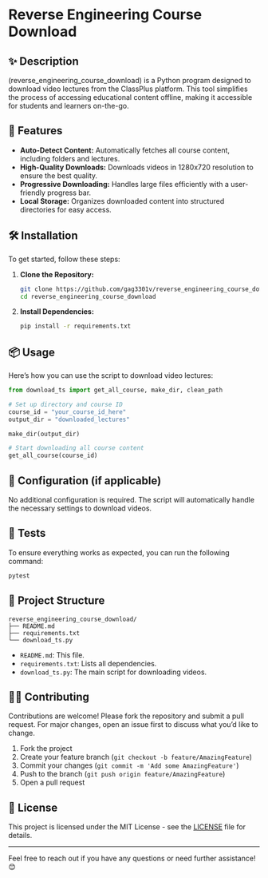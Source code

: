 # Reverse Engineering Course Download

## ✨ Description

(reverse_engineering_course_download) is a Python program designed to download video lectures from the ClassPlus platform. This tool simplifies the process of accessing educational content offline, making it accessible for students and learners on-the-go.

## 🚀 Features

- **Auto-Detect Content:** Automatically fetches all course content, including folders and lectures.
- **High-Quality Downloads:** Downloads videos in 1280x720 resolution to ensure the best quality.
- **Progressive Downloading:** Handles large files efficiently with a user-friendly progress bar.
- **Local Storage:** Organizes downloaded content into structured directories for easy access.

## 🛠️ Installation

To get started, follow these steps:

1. **Clone the Repository:**
   ```sh
   git clone https://github.com/gag3301v/reverse_engineering_course_download.git
   cd reverse_engineering_course_download
   ```

2. **Install Dependencies:**
   ```sh
   pip install -r requirements.txt
   ```

## 📦 Usage

Here’s how you can use the script to download video lectures:

```python
from download_ts import get_all_course, make_dir, clean_path

# Set up directory and course ID
course_id = "your_course_id_here"
output_dir = "downloaded_lectures"

make_dir(output_dir)

# Start downloading all course content
get_all_course(course_id)
```

## 🔧 Configuration (if applicable)

No additional configuration is required. The script will automatically handle the necessary settings to download videos.

## 🧪 Tests

To ensure everything works as expected, you can run the following command:

```sh
pytest
```

## 📁 Project Structure

```
reverse_engineering_course_download/
├── README.md
├── requirements.txt
└── download_ts.py
```

- `README.md`: This file.
- `requirements.txt`: Lists all dependencies.
- `download_ts.py`: The main script for downloading videos.

## 👩‍💻 Contributing

Contributions are welcome! Please fork the repository and submit a pull request. For major changes, open an issue first to discuss what you’d like to change.

1. Fork the project
2. Create your feature branch (`git checkout -b feature/AmazingFeature`)
3. Commit your changes (`git commit -m 'Add some AmazingFeature'`)
4. Push to the branch (`git push origin feature/AmazingFeature`)
5. Open a pull request

## 📄 License

This project is licensed under the MIT License - see the [LICENSE](LICENSE) file for details.

---

Feel free to reach out if you have any questions or need further assistance! 😊